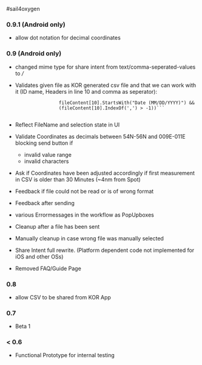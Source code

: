 ﻿#sail4oxygen

### 0.9.1 (Android only)

+ allow dot notation for decimal coordinates

### 0.9 (Android only)

+ changed mime type for share intent from text/comma-seperated-values to */*

+ Validates given file as KOR generated csv file and that we can work with it (ID name, Headers in line 10 and comma as seperator):
    ```(fileContent[1].StartsWith("Kor MEASUREMENT DATA FILE EXPORT") && 
                    fileContent[10].StartsWith("Date (MM/DD/YYYY)") && 
                    (fileContent[10].IndexOf(',') > -1))```


+ Reflect FileName and selection state in UI

+ Validate Coordinates as decimals between 54N-56N and 009E-011E
    blocking send button if
     + invalid value range
     + invalid characters

+ Ask if Coordinates have been adjusted accordingly if first measurement in CSV is older than 30 Minutes (~4nm from Spot)

+ Feedback if file could not be read or is of wrong format

+ Feedback after sending

+ various Errormessages in the workflow as PopUpboxes

+ Cleanup after a file has been sent

+ Manually cleanup in case wrong file was manually selected

+ Share Intent full rewrite. (Platform dependent code not implemented for iOS and other OSs)

+ Removed FAQ/Guide Page


### 0.8
+ allow CSV to be shared from KOR App

### 0.7
+ Beta 1

### < 0.6
+ Functional Prototype for internal testing

